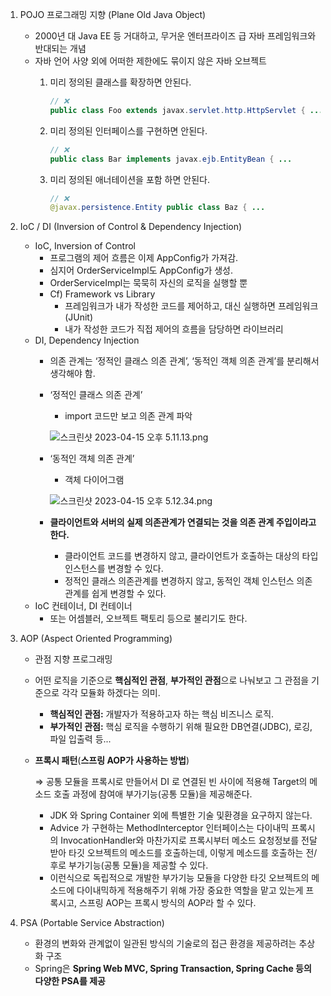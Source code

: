 1. POJO 프로그래밍 지향 (Plane Old Java Object)
    - 2000년 대 Java EE 등 거대하고, 무거운 엔터프라이즈 급 자바 프레임워크와 반대되는 개념
    - 자바 언어 사양 외에 어떠한 제한에도 묶이지 않은 자바 오브젝트
        1. 미리 정의된 클래스를 확장하면 안된다.

            ```java
            // ❌
            public class Foo extends javax.servlet.http.HttpServlet { ... 
            ```

        2. 미리 정의된 인터페이스를 구현하면 안된다.

            ```java
            // ❌
            public class Bar implements javax.ejb.EntityBean { ...
            ```

        3. 미리 정의된 애너테이션을 포함 하면 안된다.

            ```java
            // ❌
            @javax.persistence.Entity public class Baz { ...
            ```

2. IoC / DI (Inversion of Control & Dependency Injection)
    - IoC, Inversion of Control
        - 프로그램의 제어 흐름은 이제 AppConfig가 가져감.
        - 심지어 OrderServiceImpl도 AppConfig가 생성.
        - OrderServiceImpl는 묵묵히 자신의 로직을 실행할 뿐
        - Cf) Framework vs Library
            - 프레임워크가 내가 작성한 코드를 제어하고, 대신 실행하면 프레임워크 (JUnit)
            - 내가 작성한 코드가 직접 제어의 흐름을 담당하면 라이브러리
    - DI, Dependency Injection
        - 의존 관계는 ‘정적인 클래스 의존 관계’, ‘동적인 객체 의존 관계’를 분리해서 생각해야 함.
        - ‘정적인 클래스 의존 관계’
            - import 코드만 보고 의존 관계 파악

          ![스크린샷 2023-04-15 오후 5.11.13.png](https://s3-us-west-2.amazonaws.com/secure.notion-static.com/e12bbdb9-97e6-4c32-831a-315b68637f48/%E1%84%89%E1%85%B3%E1%84%8F%E1%85%B3%E1%84%85%E1%85%B5%E1%86%AB%E1%84%89%E1%85%A3%E1%86%BA_2023-04-15_%E1%84%8B%E1%85%A9%E1%84%92%E1%85%AE_5.11.13.png)

        - ‘동적인 객체 의존 관계’
            - 객체 다이어그램

          ![스크린샷 2023-04-15 오후 5.12.34.png](https://s3-us-west-2.amazonaws.com/secure.notion-static.com/5990ba7c-67cd-4c45-9cab-968f0d92cb95/%E1%84%89%E1%85%B3%E1%84%8F%E1%85%B3%E1%84%85%E1%85%B5%E1%86%AB%E1%84%89%E1%85%A3%E1%86%BA_2023-04-15_%E1%84%8B%E1%85%A9%E1%84%92%E1%85%AE_5.12.34.png)

        - **클라이언트와 서버의 실제 의존관계가 연결되는 것을 의존 관계 주입이라고 한다.**
            - 클라이언트 코드를 변경하지 않고, 클라이언트가 호출하는 대상의 타입 인스턴스를 변경할 수 있다.
            - 정적인 클래스 의존관계를 변경하지 않고, 동적인 객체 인스턴스 의존관계를 쉽게 변경할 수 있다.
    - IoC 컨테이너, DI 컨테이너
        - 또는 어셈블러, 오브젝트 팩토리 등으로 불리기도 한다.

1. AOP (Aspect Oriented Programming)
    - 관점 지향 프로그래밍
    - 어떤 로직을 기준으로 **핵심적인 관점**, **부가적인 관점**으로 나눠보고 그 관점을 기준으로 각각 모듈화 하겠다는 의미.
        - **핵심적인 관점:** 개발자가 적용하고자 하는 핵심 비즈니스 로직.
        - **부가적인 관점:** 핵심 로직을 수행하기 위해 필요한 DB연결(JDBC), 로깅, 파일 입출력 등...
    - **프록시 패턴**(**스프링 AOP가 사용하는 방법**)

      ⇒ 공통 모듈을 프록시로 만들어서 DI 로 연결된 빈 사이에 적용해 Target의 메소드 호출 과정에 참여애 부가기능(공통 모듈)을 제공해준다.

        - JDK 와 Spring Container 외에 특별한 기술 및환경을 요구하지 않는다.
        - Advice 가 구현하는 MethodInterceptor 인터페이스는 다이내믹 프록시의 InvocationHandler와 마찬가지로 프록시부터 메소드 요청정보를 전달받아 타깃 오브젝트의 메소드를 호출하는데, 이렇게 메소드를 호출하는 전/후로 부가기능(공통 모듈)을 제공할 수 있다.
        - 이런식으로 독립적으로 개발한 부가기능 모듈을 다양한 타깃 오브젝트의 메소드에 다이내믹하게 적용해주기 위해 가장 중요한 역할을 맡고 있는게 프록시고, 스프링 AOP는 프록시 방식의 AOP라 할 수 있다.
2. PSA (Portable Service Abstraction)
    - 환경의 변화와 관계없이 일관된 방식의 기술로의 접근 환경을 제공하려는 추상화 구조
    - Spring은 **Spring Web MVC, Spring Transaction, Spring Cache 등의 다양한 PSA를 제공**